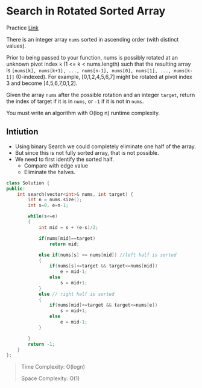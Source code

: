# Search in Rotated Sorted Array

Practice [Link](https://leetcode.com/problems/search-in-rotated-sorted-array/description/)

There is an integer array `nums` sorted in ascending order (with distinct values).

Prior to being passed to your function, nums is possibly rotated at an unknown pivot index `k` (1 <= k < nums.length) such that the resulting array is `[nums[k], nums[k+1], ..., nums[n-1], nums[0], nums[1], ..., nums[k-1]]` (0-indexed). For example, [0,1,2,4,5,6,7] might be rotated at pivot index 3 and become [4,5,6,7,0,1,2].

Given the array `nums` after the possible rotation and an integer `target`, return the index of target if it is in `nums`, or `-1` if it is not in `nums`.

You must write an algorithm with O(log n) runtime complexity.



## Intiution

- Using binary Search we could completely eliminate one half of the array.
- But since this is not fully sorted array, that is not possible.
- We need to first identify the sorted half.
  - Compare with edge value
  - Eliminate the halves.

```cpp
class Solution {
public:
    int search(vector<int>& nums, int target) {
        int n = nums.size();
        int s=0, e=n-1;

        while(s<=e)
        {
            int mid = s + (e-s)/2;

            if(nums[mid]==target)
                return mid;

            else if(nums[s] <= nums[mid]) //left half is sorted
            {
                if(nums[s]<=target && target<=nums[mid])
                    e = mid-1;
                else 
                    s = mid+1;
            }
            else // right half is sorted
            {
                if(nums[mid]<=target && target<=nums[e])
                    s = mid+1;
                else 
                    e = mid-1;
            }

        }
        return -1;
    }
};
```

> Time Complexity: O(logn)
>
> Space Complexity: O(1)